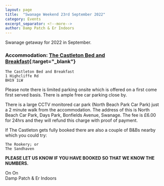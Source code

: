 ```yaml
---
layout: page
title:  "Swanage Weekend 23rd September 2022"
category: Events
excerpt_separator: <!--more-->
author: Damp Patch & Er Indoors
---
```


Swanage getaway for 2022 in September.
<!--more-->

### Accommodation: [The Castleton Bed and Breakfast](https://thecastleton.co.uk/){:target="_blank"}

    The Castleton Bed and Breakfast
    1 Highcliffe Rd
    BH19 1LW  

Please note there is  limited parking onsite which is offered on a first come first served basis. There is ample free car parking close by.

There is a large CCTV monitored car park (North Beach Park Car Park) just a 2 minute walk from the accommodation. The address of this is North Beach Car Park, Days Park, Bonfields Avenue, Swanage. The fee is £6.00 for 24hrs and they will refund this charge with proof of payment.

If The Castleton gets fully booked there are also a couple of B&Bs nearby which you could try:

    The Rookery; or 
    The Sandhaven

**PLEASE LET US KNOW IF YOU HAVE BOOKED SO THAT WE KNOW THE NUMBERS.**

On On\
Damp Patch & Er Indoors